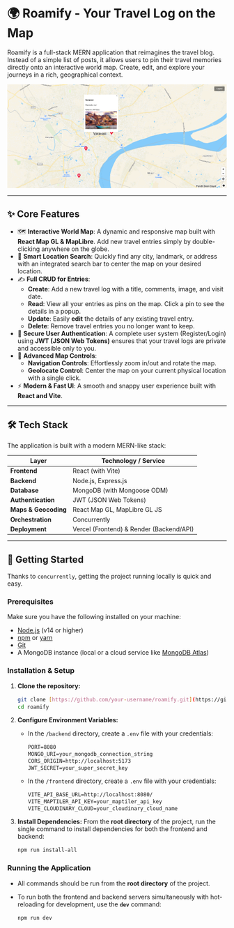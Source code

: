 # 🌍 Roamify - Your Travel Log on the Map

Roamify is a full-stack MERN application that reimagines the travel blog. Instead of a simple list of posts, it allows users to pin their travel memories directly onto an interactive world map. Create, edit, and explore your journeys in a rich, geographical context.

![Roamify Preview](screenshot/Roamify.png)

---

## ✨ Core Features

-   🗺️ **Interactive World Map**: A dynamic and responsive map built with **React Map GL & MapLibre**. Add new travel entries simply by double-clicking anywhere on the globe.
-   📍 **Smart Location Search**: Quickly find any city, landmark, or address with an integrated search bar to center the map on your desired location.
-   ✍️ **Full CRUD for Entries**:
    -   **Create**: Add a new travel log with a title, comments, image, and visit date.
    -   **Read**: View all your entries as pins on the map. Click a pin to see the details in a popup.
    -   **Update**: Easily **edit** the details of any existing travel entry.
    -   **Delete**: Remove travel entries you no longer want to keep.
-   🔐 **Secure User Authentication**: A complete user system (Register/Login) using **JWT (JSON Web Tokens)** ensures that your travel logs are private and accessible only to you.
-   🧭 **Advanced Map Controls**:
    -   **Navigation Controls**: Effortlessly zoom in/out and rotate the map.
    -   **Geolocate Control**: Center the map on your current physical location with a single click.
-   ⚡ **Modern & Fast UI**: A smooth and snappy user experience built with **React and Vite**.

---

## 🛠 Tech Stack

The application is built with a modern MERN-like stack:

| Layer              | Technology / Service                               |
| ------------------ | -------------------------------------------------- |
| **Frontend** | React (with Vite)                                  |
| **Backend** | Node.js, Express.js                                |
| **Database** | MongoDB (with Mongoose ODM)                        |
| **Authentication** | JWT (JSON Web Tokens)                              |
| **Maps & Geocoding** | React Map GL, MapLibre GL JS                       |
| **Orchestration** | Concurrently                                       |
| **Deployment** | Vercel (Frontend) & Render (Backend/API)           |

---

## 🚀 Getting Started

Thanks to `concurrently`, getting the project running locally is quick and easy.

### Prerequisites

Make sure you have the following installed on your machine:

-   [Node.js](https://nodejs.org/en/) (v14 or higher)
-   [npm](https://www.npmjs.com/) or [yarn](https://yarnpkg.com/)
-   [Git](https://git-scm.com/)
-   A MongoDB instance (local or a cloud service like [MongoDB Atlas](https://www.mongodb.com/cloud/atlas))

### Installation & Setup

1.  **Clone the repository:**
    ```sh
    git clone [https://github.com/your-username/roamify.git](https://github.com/your-username/roamify.git)
    cd roamify
    ```

2.  **Configure Environment Variables:**
    -   In the `/backend` directory, create a `.env` file with your credentials:
        ```env
        PORT=8080
        MONGO_URI=your_mongodb_connection_string
        CORS_ORIGIN=http://localhost:5173
        JWT_SECRET=your_super_secret_key
        ```
    -   In the `/frontend` directory, create a `.env` file with your credentials:
        ```env
        VITE_API_BASE_URL=http://localhost:8080/
        VITE_MAPTILER_API_KEY=your_maptiler_api_key
        VITE_CLOUDINARY_CLOUD=your_cloudinary_cloud_name
        ```

3.  **Install Dependencies:**
    From the **root directory** of the project, run the single command to install dependencies for both the frontend and backend:
    ```sh
    npm run install-all
    ```

### Running the Application

-   All commands should be run from the **root directory** of the project.
-   To run both the frontend and backend servers simultaneously with hot-reloading for development, use the **`dev`** command:

    ```sh
    npm run dev
